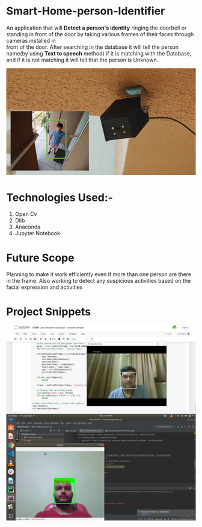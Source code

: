 # Smart-Home-person-Identifier

 An application that will **Detect a person's identity** ringing the doorbell or standing in front of the door by taking various frames of their faces through cameras installed in  
 front of the door. After searching in the database it will tell the person name(by using **Text to speech** method) if it is matching with the Database, and if it is not matching    it will tell that the person is Unknown.
 
 
 ![alt text](https://github.com/ayushakash990/Smart-Home-person-Identifier/blob/main/Images/Picture1.png?raw=true)
 
# Technologies Used:-

1. Open Cv
2. Dlib
3. Anaconda
4. Jupyter Notebook

# Future Scope
Planning to make it work efficiently even if more than one person are there in the frame. Also working to detect any suspicious activities based on the facial expression and activities

# Project Snippets

![alt text](https://github.com/ayushakash990/Smart-Home-person-Identifier/blob/main/Images/Picture2.png?raw=true)
![alt text](https://github.com/ayushakash990/Smart-Home-person-Identifier/blob/main/Images/Picture3.png?raw=true)
